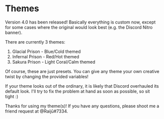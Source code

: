 # Themes

Version 4.0 has been released!
Basically everything is custom now, except for some cases where the original would look best (e.g. the Discord Nitro banner).

There are currently 3 themes:

1. Glacial Prison - Blue/Cold themed
2. Infernal Prison - Red/Hot themed
3. Sakura Prison - Light Coral/Calm themed

Of course, these are just presets. 
You can give any theme your own creative twist by changing the provided variables!

If your theme looks out of the ordinary, it is likely that Discord overhauled its default look.
I'll try to fix the problem at hand as soon as possible, so sit tight :)

Thanks for using my theme(s)!
If you have any questions, please shoot me a friend request at @Raijū#7334.
